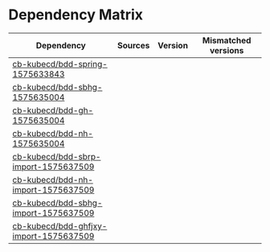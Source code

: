 # Dependency Matrix

Dependency | Sources | Version | Mismatched versions
---------- | ------- | ------- | -------------------
[cb-kubecd/bdd-spring-1575633843](https://github.com/cb-kubecd/bdd-spring-1575633843.git) |  | []() | 
[cb-kubecd/bdd-sbhg-1575635004](https://github.com/cb-kubecd/bdd-sbhg-1575635004.git) |  | []() | 
[cb-kubecd/bdd-gh-1575635004](https://github.com/cb-kubecd/bdd-gh-1575635004.git) |  | []() | 
[cb-kubecd/bdd-nh-1575635004](https://github.com/cb-kubecd/bdd-nh-1575635004.git) |  | []() | 
[cb-kubecd/bdd-sbrp-import-1575637509](https://github.com/cb-kubecd/bdd-sbrp-import-1575637509.git) |  | []() | 
[cb-kubecd/bdd-nh-import-1575637509](https://github.com/cb-kubecd/bdd-nh-import-1575637509.git) |  | []() | 
[cb-kubecd/bdd-sbhg-import-1575637509](https://github.com/cb-kubecd/bdd-sbhg-import-1575637509.git) |  | []() | 
[cb-kubecd/bdd-ghfjxy-import-1575637509](https://github.com/cb-kubecd/bdd-ghfjxy-import-1575637509.git) |  | []() | 
